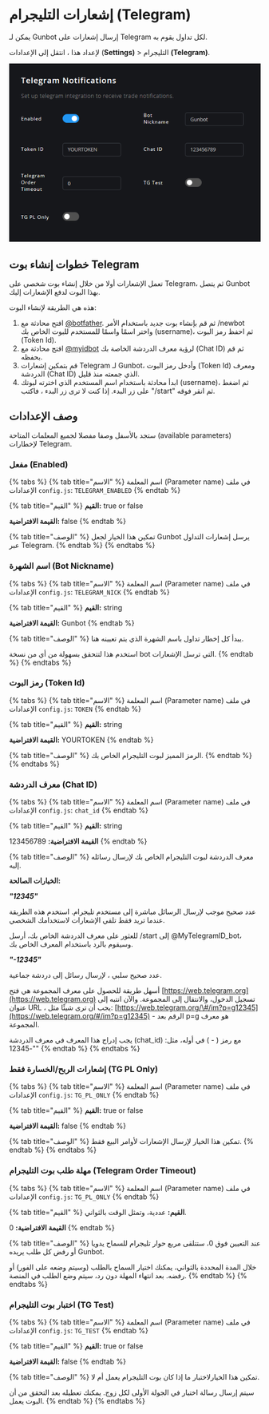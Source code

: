 # إشعارات التليجرام \(Telegram\)

يمكن لـ Gunbot إرسال إشعارات على Telegram لكل تداول يقوم به.

لإعداد هذا ، انتقل إلى الإعدادات \(**Settings\)** &gt; التليجرام  **\(Telegram\)**.

![Available settings options for Telegram notifications.](../.gitbook/assets/image-24.png)

## خطوات إنشاء بوت Telegram

تعمل الإشعارات أولا من خلال إنشاء بوت شخصي على Telegram، ثم يتصل Gunbot بهذا البوت لدفع الإشعارات إليك.

هذه هي الطريقة لإنشاء البوت:

1. افتح محادثة مع [@botfather](https://telegram.me/botfather). ثم قم بإنشاء بوت جديد باستخدام الأمر /newbot واختر اسمًا واسمًا للمستخدم للبوت الخاص بك \(username\)، ثم احفظ رمز البوت \(Token Id\).
2. افتح محادثة مع [@myidbot](https://telegram.me/myidbot) لرؤية معرف الدردشة الخاصة بك \(Chat ID\) ثم قم بحفظه.
3. قم بتمكين إشعارات Telegram لـ Gunbot، وأدخل رمز البوت \(Token Id\) ومعرف الدردشة \(Chat ID\) الذي جمعته منذ قليل.
4. ابدأ محادثة باستخدام اسم المستخدم الذي اخترته لبوتك \(username\)، ثم اضغط على زر البدء. إذا كنت لا ترى زر البدء ، فاكتب "/start" ثم انقر فوقه.

## وصف الإعدادات

ستجد بالأسفل وصفا مفصلا لجميع المعلمات المتاحة \(available parameters\) لإخطارات Telegram.

### مفعل \(Enabled\)

{% tabs %}
{% tab title="الاسم" %}
اسم المعلمة \(Parameter name\) في ملف الإعدادات `config.js`: `TELEGRAM_ENABLED`
{% endtab %}

{% tab title="القيم" %}
**القيم:** true or false

**القيمة الافتراضية:** false
{% endtab %}

{% tab title="الوصف" %}
تمكين هذا الخيار لجعل Gunbot يرسل إشعارات التداول عبر Telegram.
{% endtab %}
{% endtabs %}

### اسم الشهرة \(Bot Nickname\)

{% tabs %}
{% tab title="الاسم" %}
اسم المعلمة \(Parameter name\) في ملف الإعدادات `config.js`: `TELEGRAM_NICK`
{% endtab %}

{% tab title="القيم" %}
**القيم:** string

**القيمة الافتراضية:** Gunbot
{% endtab %}

{% tab title="الوصف" %}
يبدأ كل إخطار تداول باسم الشهرة الذي يتم تعيينه هنا.

استخدم هذا لتتحقق بسهولة من أي من نسخة bot التي ترسل الإشعارات.
{% endtab %}
{% endtabs %}

### رمز البوت \(Token Id\)

{% tabs %}
{% tab title="الاسم" %}
اسم المعلمة \(Parameter name\) في ملف الإعدادات `config.js`: `TOKEN`
{% endtab %}

{% tab title="القيم" %}
**القيم:** string

**القيمة الافتراضية:** YOURTOKEN
{% endtab %}

{% tab title="الوصف" %}
الرمز المميز لبوت التليجرام الخاص بك.
{% endtab %}
{% endtabs %}

### معرف الدردشة \(Chat ID\)

{% tabs %}
{% tab title="الاسم" %}
اسم المعلمة \(Parameter name\) في ملف الإعدادات `config.js`: `chat_id`
{% endtab %}

{% tab title="القيم" %}
**القيم:** string

**القيمة الافتراضية:** 123456789
{% endtab %}

{% tab title="الوصف" %}
معرف الدردشة لبوت التليجرام الخاص بك لإرسال رسائله إليه.

**الخيارات الصالحة:**

_**"12345"**_

عدد صحيح موجب لإرسال الرسائل مباشرة إلى مستخدم تليجرام. استخدم هذه الطريقة عندما تريد فقط تلقي الإشعارات لاستخدامك الشخصي.

للعثور على معرف الدردشة الخاص بك، أرسل /start إلى @MyTelegramID\_bot، وسيقوم بالرد باستخدام المعرف الخاص بك.

_**"-12345"**_

عدد صحيح سلبي ، لإرسال رسائل إلى دردشة جماعية.

أسهل طريقة للحصول على معرف المجموعة هي فتح [https://web.telegram.org](https://web.telegram.org) تسجيل الدخول، والانتقال إلى المجموعة. والآن انتبه إلى عنوان URL ، يجب أن ترى شيئًا مثل: [https://web.telegram.org/\#/im?p=g12345](https://web.telegram.org/#/im?p=g12345) - الرقم بعد p=g هو معرف المجموعة.

يجب إدراج هذا المعرف في معرف الدردشة \(chat\_id\) مع رمز \( - \) في أوله،  مثل: "-12345"
{% endtab %}
{% endtabs %}

### إشعارات الربح/الخسارة فقط \(TG PL Only\)

{% tabs %}
{% tab title="الاسم" %}
اسم المعلمة \(Parameter name\) في ملف الإعدادات `config.js`: `TG_PL_ONLY`
{% endtab %}

{% tab title="القيم" %}
**القيم:** true or false

**القيمة الافتراضية:** false
{% endtab %}

{% tab title="الوصف" %}
تمكين هذا الخيار لإرسال الإشعارات لأوامر البيع فقط.
{% endtab %}
{% endtabs %}

### مهلة طلب بوت التليجرام \(Telegram Order Timeout\)

{% tabs %}
{% tab title="الاسم" %}
اسم المعلمة \(Parameter name\) في ملف الإعدادات `config.js`: `TG_PL_ONLY`
{% endtab %}

{% tab title="القيم" %}
**القيم:** عددية، وتمثل الوقت بالثواني.

**القيمة الافتراضية:** 0
{% endtab %}

{% tab title="الوصف" %}
عند التعيين فوق 0، ستتلقى مربع حوار تليجرام للسماح يدويا أو رفض كل طلب يريده Gunbot.

خلال المدة المحددة بالثواني، يمكنك اختيار السماح بالطلب \(وسيتم وضعه على الفور\) أو رفضه. بعد انتهاء المهلة دون رد، سيتم وضع الطلب في المنصة.
{% endtab %}
{% endtabs %}

### اختبار بوت التليجرام \(TG Test\)

{% tabs %}
{% tab title="الاسم" %}
اسم المعلمة \(Parameter name\) في ملف الإعدادات `config.js`: `TG_TEST`
{% endtab %}

{% tab title="القيم" %}
**القيم:** true or false

**القيمة الافتراضية:** false
{% endtab %}

{% tab title="الوصف" %}
تمكين هذا الخيارلاختبار ما إذا كان بوت التليجرام يعمل أم لا.

سيتم إرسال رسالة اختبار في الجولة الأولى لكل زوج. يمكنك تعطيله بعد التحقق من أن البوت يعمل.
{% endtab %}
{% endtabs %}

